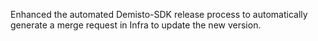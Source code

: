 Enhanced the automated Demisto-SDK release process to automatically generate a merge request in Infra to update the new version.